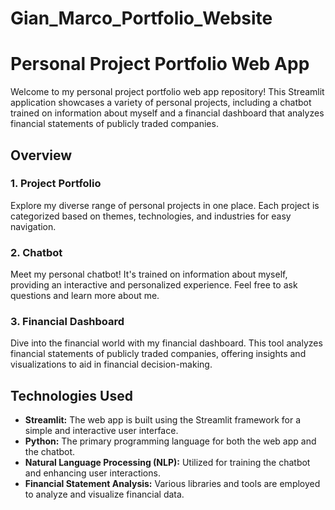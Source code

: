 # Gian_Marco_Portfolio_Website
# Personal Project Portfolio Web App

Welcome to my personal project portfolio web app repository! This Streamlit application showcases a variety of personal projects, including a chatbot trained on information about myself and a financial dashboard that analyzes financial statements of publicly traded companies.

## Overview

### 1. Project Portfolio

Explore my diverse range of personal projects in one place. Each project is categorized based on themes, technologies, and industries for easy navigation.

### 2. Chatbot

Meet my personal chatbot! It's trained on information about myself, providing an interactive and personalized experience. Feel free to ask questions and learn more about me.

### 3. Financial Dashboard

Dive into the financial world with my financial dashboard. This tool analyzes financial statements of publicly traded companies, offering insights and visualizations to aid in financial decision-making.

## Technologies Used

- **Streamlit:** The web app is built using the Streamlit framework for a simple and interactive user interface.
- **Python:** The primary programming language for both the web app and the chatbot.
- **Natural Language Processing (NLP):** Utilized for training the chatbot and enhancing user interactions.
- **Financial Statement Analysis:** Various libraries and tools are employed to analyze and visualize financial data.
